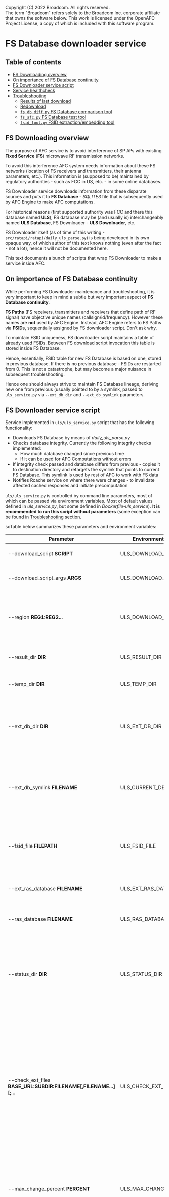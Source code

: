 Copyright (C) 2022 Broadcom. All rights reserved.  
The term "Broadcom" refers solely to the Broadcom Inc. corporate affiliate that
owns the software below. This work is licensed under the OpenAFC Project
License, a copy of which is included with this software program.

# FS Database downloader service

## Table of contents
- [FS Downloading overview](#overview)
- [On importance of FS Database continuity](#continuity)
- [FS Downloader service script](#service)
- [Service healthcheck](#healthcheck)
- [Troubleshooting](#troubleshooting)
  - [Results of last download](#results_location)
  - [Redownload](#redownload)
  - [`fs_db_diff.py` FS Database comparison tool](#fs_db_diff)
  - [`fs_afc.py` FS Database test tool](#fs_afc)
  - [`fsid_tool.py` FSID extraction/embedding tool](#fsid_tool)


## FS Downloading overview <a name="overview"/>

The purpose of AFC service is to avoid interference of SP APs with existing **Fixed Service** (**FS**) microwave RF transmission networks.

To avoid this interference AFC system needs information about these FS networks (location of FS receivers and transmitters, their antenna parameters, etc.). This information is (supposed to be) maintained by regulatory authorities - such as FCC in US, etc. - in some online databases.

FS Downloader service downloads information from these disparate sources and puts it to **FS Database** - *SQLITE3* file that is subsequently used by AFC Engine to make AFC computations.

For historical reasons (first supported authority was FCC and there this database named **ULS**), FS database may be (and usually is) interchangeably named **ULS Database**, FS Downloader - **ULS Downloader**, etc.

FS Downloader itself (as of time of this writing - `src/ratapi/ratapi/daily_uls_parse.py`) is being developed in its own opaque way, of which author of this text knows nothing (even after the fact - not a lot), hence it will not be documented here.

This text documents a bunch of scripts that wrap FS Downloader to make a service inside AFC.


## On importance of FS Database continuity <a name="continuity">

While performing FS Downloader maintenance and troubleshooting, it is very important to keep in mind a subtle but very important aspect of **FS Database continuity**.

**FS Paths** (FS receivers, transmitters and receivers that define path of RF signal) have objective unique names (callsign/id/frequency). However these names are **not** used by AFC Engine. Instead, AFC Engine refers to FS Paths via **FSID**s, sequentially assigned by FS downloader script. Don't ask why.

To maintain FSID uniqueness, FS downloader script maintains a table of already used FSIDs. Between FS download script invocation this table is stored inside FS Database.

Hence, essentially, FSID table for new FS Database is based on one, stored in previous database. If there is no previous database - FSIDs are restarted from 0. This is not a catastrophe, but may become a major nuisance in subsequent troubleshooting.

Hence one should always strive to maintain FS Database lineage, deriving new one from previous (usually pointed to by a symlink, passed to `uls_service.py` via `--ext_db_dir` and `--ext_db_symlink` parameters.


## FS Downloader service script <a name="service"/>

Service implemented in `uls/uls_service.py` script that has the following functionality:
- Downloads FS Database by means of *daily_uls_parse.py*
- Checks database integrity. Currently the following integrity checks implemented:
  - How much database changed since previous time
  - If it can be used for AFC Computations without errors
- If integrity check passed and database differs from previous - copies it to destination directory and retargets the symlink that points to current FS Database. This symlink is used by rest of AFC to work with FS data
- Notifies Rcache service on where there were changes - to invalidate affected cached responses and initiate precomputation

`uls/uls_service.py` is controlled by command line parameters, most of which can be passed via environment variables. Most of default values defined in *uls_service.py*, but some defined in *Dockerfile-uls_service*). **It is recommended to run this script without parameters** (some exception can be found in [Troubleshooting](#troubleshooting) section.


soTable below summarizes these parameters and environment variables:

|Parameter|Environment variable|Default|Comment|
|---------|-----------------------|-------|-------|
|--download_script **SCRIPT**|ULS_DOWNLOAD_SCRIPT|/mnt/nfs/rat_transfer/<br>daily_uls_parse/<br>daily_uls_parse.py|Download script|
|--download_script_args **ARGS**|ULS_DOWNLOAD_SCRIPT_ARGS||Additional (besides *--region*) arguments for *daily_uls_parse.py*|
|--region **REG1:REG2...**|ULS_DOWNLOAD_REGION||Colon-separated list of country codes (such as US, CA, BR) to download. Default to download all supported countries|
|--result_dir **DIR**|ULS_RESULT_DIR|/mnt/nfs/rat_transfer/<br>ULS_Database/|Directory where to *daily_uls_parse.py* puts downloaded database|
|--temp_dir **DIR**|ULS_TEMP_DIR|/mnt/nfs/rat_transfer/<br>daily_uls_parse/temp/|Directory where to *daily_uls_parse.py* puts temporary files|
|--ext_db_dir **DIR**|ULS_EXT_DB_DIR|/*Defined in dockerfile*|Directory where to resulting database should be placed (copied from script's result directory). May be only initial part of path, rest being in `--ext_db_symlink`|
|--ext_db_symlink **FILENAME**|ULS_CURRENT_DB_SYMLINK|rat_transfer/ULS_Database/<br>FS_LATEST.sqlite3<br>*Defined in dockerfile*|Name of symlink in resulting directory that should be retargeted at newly downloaded database. May contain path - same that should be used in AFC Config|
|--fsid_file **FILEPATH**|ULS_FSID_FILE|/mnt/nfs/rat_transfer/<br>daily_uls_parse/<br>data_files/fsid_table.csv|Full name of file with existing FSIDs, used by *daily_uls_parse.py*. Between downloads this data is stored in FS Database|
|--ext_ras_database **FILENAME**|ULS_EXT_RAS_DATABASE|rat_transfer/RAS_Database/<br>RASdatabase.dat<br>*Defined in dockerfile*|Name of externally maintained 'RAS database' (.csv file with restricted areas)|
|--ras_database **FILENAME**|ULS_RAS_DATABASE|/mnt/nfs/rat_transfer<br>/daily_uls_parse/data_files<br>/RASdatabase.dat|Where from *daily_uls_parse.py* reads RAS database|
|--status_dir **DIR**|ULS_STATUS_DIR||Directory where service script saves its status information (such as time of last download, time of last download success, time of last database update, etc.), that is subsequently used by healthcheck script|
|--check_ext_files **BASE_URL:SUBDIR:FILENAME[,FILENAME...][;...**|ULS_CHECK_EXT_FILES|"https://raw.githubusercontent.com<br>/Wireless-Innovation-Forum/<br>6-GHz-AFC/main/data/common_data:<br>raw_wireless_innovation_forum_files:<br>antenna_model_diameter_gain.csv,<br>billboard_reflector.csv,<br>category_b1_antennas.csv,<br>high_performance_antennas.csv,<br>fcc_fixed_service_channelization.csv,<br>transmit_radio_unit_architecture.csv|Certain files used by *daily_uls_parse.py* should be identical to certain files on the Internet. Comparison performed by *uls_service.py*, this parameter specifies what to compare. Several such group may be specified semicolon-separated. This parameter may be specified several times and currently hardcoded in *uls/Dockerfile-uls_service*|
|--max_change_percent **PERCENT**|ULS_MAX_CHANGE_PERCENT|10|Downloaded FS Database fails integrity check if it differs from previous by more than this percent of number of paths. If absent/empty - this check is not performed|
|--afc_url **URL**|ULS_AFC_URL||REST API URL (in *rat_server*/*msghnd*) to use for AFC computation with custom FS database as part of AFS Database integrity check. If absent/empty - this check is not performed| 
|--afc_parallel **N**|ULS_AFC_PARALLEL|1|Number of parallel AFC Requests to schedule while testing FS Database on *rat_server*/*msghnd*|
|--rcache_url **URL**|RCACHE_SERVICE_URL||Rcache REST API top level URL - for invalidation of areas with changed FSs. If empty/unspecified (or if Rcache is not enabled) - see below) - no invalidation is performed|
|--rcache_enabled [**TRUE/FALSE**]|RCACHE_ENABLED|TRUE|TRUE if Rcache enabled, FALSE if not|
|--delay_hr **HOURS**|ULS_DELAY_HR|0|Delay (in hours) before first download attempt. Makes sense to be nonzero in regression testing, to avoid overloading system with unrelated stuff. Ignored if --run_once specified|
|--interval_hr **HOURS**|ULS_INTERVAL_HR|4|Interval in hours between download attempts|
|--timeout_hr **HOURS**|ULS_TIMEOUT_HR|1|Timeout in hours for *daily_uls_parse.py*|
|--nice|ULS_NICE|*Defined in Dockerfile*|Execute download on lowered priority. Values for environment variable: TRUE/FALSE|
|--run_once|ULS_RUN_ONCE||Run once (default is to run periodically). Values for environment variable: TRUE/FALSE|
|--verbose|||Print more (not used as of time of this writing)|
|--force|||Force FS database update even if it is not changed and bypassing database validity checks (e.g. to overrule them)|


## Service healthcheck <a name="healthcheck"/>

Being bona fide docker service, ULS downloader has a healthcheck procedure. It is implemented by `uls/service_healthcheck.py` script that has the following functionality:

- Pronounces container healthy or not
- May send **alarm** emails on what's wrong
- May send periodical **beacon** emails on overall status (even when no problems detected)

Healthcheck script makes its conclusion based on when there was last successful something (such as download attempt, download success, database update, data change, etc.) This information is left by service script in status (aka state) directory.

Healthcheck script invocation periodicity, timeout etc. is controlled by parameters in `HEALTHCHECK` clause of *uls/Dockerfile-uls_service*. Looks like they can't be parameterized for setting from outside, so they are hardcoded.

*service_healthcheck.py* is controlled by command line parameters, that can be set via environment variables.  **It is recommended to run this script without parameters**

Environment variables starting with *ULS_HEALTH_* control pronouncing container health, starting with *ULS_ALARM_* control sending emails (both alarm and beacon).

Parameters are:

|Parameter|Environment variable|Default|Comment|
|---------|-----------------------|-------|-------|
|--status_dir **DIR**|ULS_STATE_DIR||Directory where service leaves its state data. Better be persistent (i.e. mapped from some Compose/Kubernetes volume)|
|--download_attempt_max_age_health_hr **HR**|ULS_HEALTH_ATTEMPT_MAX_AGE_HR|6|Age of last download attempt in hours, enough to pronounce container as unhealthy|
|--download_success_max_age_health_hr **HR**|ULS_HEALTH_SUCCESS_MAX_AGE_HR|8|Age of last successful download in hours, enough to pronounce container as unhealthy|
|--update_max_age_health_hr **HR**|ULS_HEALTH_UPDATE_MAX_AGE_HR|40|Age of last FS data change in hours enough to pronounce container as unhealthy|
|--smtp_info **FILEPATH**|ULS_ALARM_SMTP_INFO||Name of secret file with SMTP credentials for sending emails. If empty/unspecified no emails being sent|
|--email_to **EMAIL**|ULS_ALARM_EMAIL_TO||Whom to send alarm email. If empty/unspecified no emails being sent|
|--info_email_to **EMAIL**|ULS_BEACON_EMAIL_TO||Whom to send beacon information email. If empty/unspecified uses alarm email|
|--email_sender_location **COMMENT**|ULS_ALARM_SENDER_LOCATION||Note on sending service location to use in email. Optional|
|--alarm_email_interval_hr **HR**|ULS_ALARM_ALARM_INTERVAL_HR||Minimum interval in hours between alarm emails (emails on something that went wrong). If empty/unspecified no alarm emails being sent|
|--download_attempt_max_age_alarm_hr **HR**|ULS_ALARM_ATTEMPT_MAX_AGE_HR||Minimum age in hours of last download attempt to send alarm email. If empty/unspecified - not checked|
|--download_success_max_age_alarm_hr **HR**|ULS_ALARM_SUCCESS_MAX_AGE_HR||Minimum age in hours of last successful download attempt to send alarm email. If empty/unspecified - not checked|
|--region_update_max_age_alarm **REG1:HR1,REG2:HR2...**|ULS_ALARM_REG_UPD_MAX_AGE_HR||Per-region (`US`, `CA`, `BR`...) minimum age of last data change to send alarm email. Not checked for unspecified countries|
|--beacon_email_interval_hr **HR**|ULS_ALARM_BEACON_INTERVAL_HR||Interval in hours between beacon emails (emails that contain status information even if everything goes well). If empty/unspecified - no beacon emails is being sent|


## Troubleshooting <a name="troubleshooting"/>

Whenever something goes wrong with ULS download (e.g. log shows some errors, alarm email receiving, general desire to tease author of this text), one can take a look into container log to see where things went wrong and then 'exec -it sh' into FS downloader container to make further investigations.

All scripts mentioned below (and above) are located in */wd* directory in container (*uls* directory in sources).

**And don't forget to read a chapter on [FS Database continuity](#continuity).**

### Results of last download <a name="results_location">

- Underlying FS Downloader script: **src/ratapi/ratapi/daily_uls_parse.py**
- *daily_uls_parse.py*'s temporary files from last download: **/mnt/nfs/rat_transfer/daily_uls_parse/temp/**  
   Cleaned immediately before next download attempt
- *daily_uls_parse.py*'s results directory: **/mnt/nfs/rat_transfer/ULS_Database/**  
  In particular, this directory contains recently downloaded FS database, even if it had not pass integrity check.  
  Cleaned immediately before next download attempt

### Redownload <a name="redownload">

In FS downloader container issue command:  
`/wd/uls_service.py --force --run_once`

### `fs_db_diff.py` FS Database comparison tool <a name="fs_db_diff">

`/wd/fs_db_diff.py` (`uls/fs_db_diff.py` in sources) compares two FS databases.

This script is used by *uls_service.py* for integrity checking (to make sure that amount of change not exceed certain threshold), it also can be used standalone for troubleshooting purposes (e.g. to see what exactly changed if amount of change is too big).

FS Database is a set of RF transmission paths over fixed networks, so comparison is possible by:

- What paths are different
- In what locations paths are different

General format of this script invocation is:

`$ ./fs_db_diff.py [--report_tiles] [--report_paths] FS_DATABASE1 FS_DATABASE2`

This script prints how many paths each database has and how many of them are different. Besides:
- If *--report_tiles* parameter specified, list of 1x1 degree tiles containing difference is printed
- If *--report_tiles* parameter specified, for each path with difference a detailed report (in what field difference was found) is printed.


### `fs_afc.py` FS Database test tool <a name="fs_afc">

`/wd/fs_afc.py` (`uls/fs_afc.py` in sources) tests FS Database by making AFC computations on some points in some countries. Result is unimportant, but it should be computed without errors.

This script is used by *uls_service.py* for integrity checking (to make sure that all points successfully computed), it also can be used standalone for troubleshooting purposes (e.g. to see what what's wrong with points, for which result was not computed).

Points, countries and AFC Request pattern are specified in `/wd/fs_afc.yaml` (`uls/fs_afc.yaml` in sources) config file. It's structure will not be reviewed here - hope it is self evident enough.

General format of this script invocation is:

`$ ./fs_afc.py --server_url $ULS_AFC_URL [PARAMETERS] FS_DATABASE`  
Here `FS_DATABASE` may have path - same as should b eused in AFC Config.

Parameters are:

|Parameter|Comment|
|---------|-------|
|--config **FILENAME**|Config file name. Default is file with same name and in same directory as this script, but with *.yaml* extension|
|--server_url **URL**|REST API URL for submitting AFC requests with custom FS Database. Same as specified by *--afc_url* to *uls_service.py*, hence may be taken from *ULS_AFC_URL* environment variable. This parameter is mandatory|
|--region **COUNTRY_CODE**|Country code (such as US, CA, BR...) for of points to run computation for. This parameter may be specified several times. Default is to run for all points in all countries, defined in the config file|
|--parallel **NUMBER**|Number of parallel AFC requests to issue. Default is defined in config file (3 as of time of this writing)|
|--timeout_min **MINUTES**|AFC request timeout in minutes. Default is defined in config file (5 minutes as of time of this writing)|
|--point **COORD_OR_NAME**|Point to make AFC Computation for. Specified either as *LAT,LON* (latitude in north-positive degrees, longitude in east-positive degrees), or as point name (in config file each point has name). Default is to run for all points defined in all (or selected by *--region* parameter) countries|
|--failed_json **FILENAME**|File name for JSON of failed AFC Request. May be subsequently used with curl|

### `fsid_tool.py` FSID extraction/embedding tool <a name="fsid_tool">

As it was explained in chapter on [FS Database continuity](#continuity), FSID table is stored in FS database. `wd/fsid_tool.py` (`uls/fsid_tool.py` in sources) script allows to extract it from FS Database to CSV and embed it from CSV to FS Database.

General format of this script invocation:

`./fsid_tool.py extract|embed [--partial] FS_DATABASE CSV_FILE`

Here *extract* subcommand extracts FSID table from FS Database to CSV file, whereas *embed* subcommand embeds FSID table from CSV file to FS Database.

*--partial* allows for unexpected column names in FS Database or CSV file (which is normally an error).
